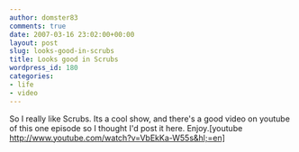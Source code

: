 ```yaml
---
author: domster83
comments: true
date: 2007-03-16 23:02:00+00:00
layout: post
slug: looks-good-in-scrubs
title: Looks good in Scrubs
wordpress_id: 180
categories:
- life
- video
---
```


So I really like Scrubs. Its a cool show, and there's a good video on youtube of this one episode so I thought I'd post it here. Enjoy.[youtube http://www.youtube.com/watch?v=VbEkKa-W55s&hl;=en]

